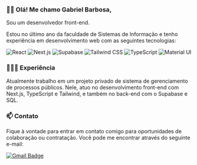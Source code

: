 ### 👋🏻 Olá! Me chamo Gabriel Barbosa, 
Sou um desenvolvedor front-end.  

Estou no último ano da faculdade de Sistemas de Informação e tenho experiência em desenvolvimento web com as seguintes tecnologias:

![React](https://img.shields.io/badge/-React-61DAFB?logo=react&logoColor=white&style=flat)
![Next.js](https://img.shields.io/badge/-Next.js-000000?logo=next.js&logoColor=white&style=flat)
![Supabase](https://img.shields.io/badge/-Supabase-005E86?logo=supabase&logoColor=white&style=flat)
![Tailwind CSS](https://img.shields.io/badge/-Tailwind_CSS-38B2AC?logo=tailwind-css&logoColor=white&style=flat)
![TypeScript](https://img.shields.io/badge/-TypeScript-007ACC?logo=typescript&logoColor=white&style=flat)
![Material UI](https://img.shields.io/badge/-Material_UI-0081CB?logo=material-ui&logoColor=white&style=flat)

### 🧑🏻‍💻 Experiência
Atualmente trabalho em um projeto privado de sistema de gerenciamento de processos públicos. Nele, atuo no desenvolvimento front-end com Next.js, TypeScript e Tailwind, e também no back-end com o Supabase e SQL.

### 📫 Contato
Fique à vontade para entrar em contato comigo para oportunidades de colaboração ou contratação. Você pode me encontrar através do seguinte e-mail:

[![Gmail Badge](https://img.shields.io/badge/-pro.gabrielbss@gmail.com-D14836?style=for-the-badge&logo=Gmail&logoColor=white&link=mailto:pro.gabrielbss@gmail.com)](mailto:pro.gabrielbss@gmail.com)
</font>
